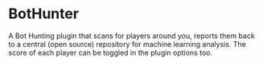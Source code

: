 # BotHunter
A Bot Hunting plugin that scans for players around you, reports them back to a central (open source) repository for machine learning analysis. The score of each player can be toggled in the plugin options too.